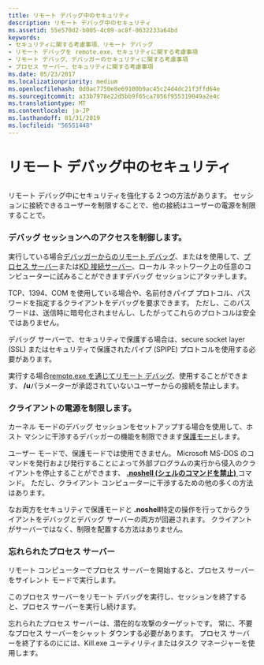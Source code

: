 ```yaml
---
title: リモート デバッグ中のセキュリティ
description: リモート デバッグ中のセキュリティ
ms.assetid: 55e570d2-b005-4c09-ac8f-0632233a64bd
keywords:
- セキュリティに関する考慮事項、リモート デバッグ
- リモート デバッグを remote.exe、セキュリティに関する考慮事項
- リモート デバッグ、デバッガーのセキュリティに関する考慮事項
- プロセス サーバー、セキュリティに関する考慮事項
ms.date: 05/23/2017
ms.localizationpriority: medium
ms.openlocfilehash: 0d0ac7750e8e69100b9ac45c24d4dc21f3ffd64e
ms.sourcegitcommit: a33b7978e22d5bb9f65ca7056f955319049a2e4c
ms.translationtype: MT
ms.contentlocale: ja-JP
ms.lasthandoff: 01/31/2019
ms.locfileid: "56551448"
---
```

# <a name="security-during-remote-debugging"></a>リモート デバッグ中のセキュリティ


## <span id="ddk_security_during_remote_debugging_dbg"></span><span id="DDK_SECURITY_DURING_REMOTE_DEBUGGING_DBG"></span>


リモート デバッグ中にセキュリティを強化する 2 つの方法があります。 セッションに接続できるユーザーを制限することで、他の接続はユーザーの電源を制限することで。

### <a name="span-idcontrollingaccesstothedebuggingsessionspanspan-idcontrollingaccesstothedebuggingsessionspancontrolling-access-to-the-debugging-session"></a><span id="controlling_access_to_the_debugging_session"></span><span id="CONTROLLING_ACCESS_TO_THE_DEBUGGING_SESSION"></span>デバッグ セッションへのアクセスを制御します。

実行している場合[デバッガーからのリモート デバッグ](remote-debugging-through-the-debugger.md)、またはを使用して、[プロセス サーバー](process-servers--user-mode-.md)または[KD 接続サーバー](kd-connection-servers--kernel-mode-.md)、ローカル ネットワーク上の任意のコンピューターに試みることができますデバッグ セッションにアタッチします。

TCP、1394、COM を使用している場合や、名前付きパイプ プロトコル、パスワードを指定するクライアントをデバッグを要求できます。 ただし、このパスワードは、送信時に暗号化されませんし、したがってこれらのプロトコルは安全ではありません。

デバッグ サーバーで、セキュリティで保護する場合は、secure socket layer (SSL) またはセキュリティで保護されたパイプ (SPIPE) プロトコルを使用する必要があります。

実行する場合[remote.exe を通じてリモート デバッグ](remote-debugging-through-remote-exe.md)、使用することができます、 **/u**パラメーターが承認されていないユーザーからの接続を禁止します。

### <a name="span-idrestrictingthepowersoftheclientspanspan-idrestrictingthepowersoftheclientspanrestricting-the-powers-of-the-client"></a><span id="restricting_the_powers_of_the_client"></span><span id="RESTRICTING_THE_POWERS_OF_THE_CLIENT"></span>クライアントの電源を制限します。

カーネル モードのデバッグ セッションをセットアップする場合を使用して、ホスト マシンに干渉するデバッガーの機能を制限できます[保護モード](secure-mode.md)します。

ユーザー モードで、保護モードでは使用できません。 Microsoft MS-DOS のコマンドを発行および発行することによって外部プログラムの実行から侵入のクライアントを停止することができます、 [ **.noshell (シェルのコマンドを禁止)** ](-noshell--prohibit-shell-commands-.md)コマンド。 ただし、クライアント コンピューターに干渉するための他の多くの方法はあります。

なお両方をセキュリティで保護モードと **.noshell**特定の操作を行ってからクライアントをデバッグとデバッグ サーバーの両方が回避されます。 クライアントがサーバーではなく、制限を配置する方法はありません。

### <a name="span-idforgottenprocessserversspanspan-idforgottenprocessserversspanforgotten-process-servers"></a><span id="forgotten_process_servers"></span><span id="FORGOTTEN_PROCESS_SERVERS"></span>忘れられたプロセス サーバー

リモート コンピューターでプロセス サーバーを開始すると、プロセス サーバーをサイレント モードで実行します。

このプロセス サーバーをリモート デバッグを実行し、セッションを終了すると、プロセス サーバーを実行し続けます。

忘れられたプロセス サーバーは、潜在的な攻撃のターゲットです。 常に、不要なプロセス サーバーをシャット ダウンする必要があります。 プロセス サーバーを終了するのにには、Kill.exe ユーティリティまたはタスク マネージャーを使用します。

 

 





